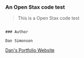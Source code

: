 ### An Open Stax code test

> This is a Open Stax code test

```

### Author

Dan Simonson

```

[Dan's Portfolio Website](https://mariposaweb.net)
